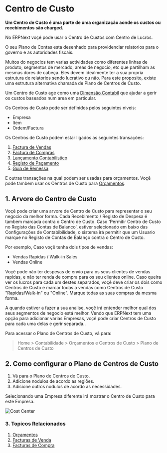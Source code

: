<!-- add-breadcrumbs -->
# Centro de Custo

**Um Centro de Custo é uma parte de uma organização aonde os custos ou recebimentos são charged.**

No ERPNext voçê pode usar o Centro de Custos com Centro de Lucros.

O seu Plano de Contas esta desenhado para providenciar relatorios para o governo e as autoridades fiscais.

Muitos do negocios tem varias actividades como diferentes linhas de produto, segmentos de mercado, areas de negocio, etc que partilham as mesmas dores de cabeça. Eles devem idealmente ter a sua propria estrutura de relatorios sendo lucrativo ou não. Para este proposito, existe uma estrutura alternativa chamada de Plano de Centros de Custo.

Um Centro de Custo age como uma [Dimensão Contabil](/docs/user/manual/pt/contabilidade/dimensao-contabil) que ajudar a gerir os custos baseados num area em particular.

Os Centros de Custo pode ser definidos pelos seguintes niveis:

* Empresa
* Item
* Ordem/Factura

Os Centros de Custo podem estar ligados as seguintes transações:

1. [Factura de Vendas](/docs/user/manual/pt/contabilidade/factura-vendas)
1. [Factura de Compras](/docs/user/manual/pt/contabilidade/factura-compras)
1. [Lançamento Contabilistico](/docs/user/manual/pt/contabilidade/lancamento-contabilistico)
1. [Registo de Pagamento](/docs/user/manual/pt/contabilidade/registo-pagamento)
1. [Guia de Remessa](/docs/user/manual/pt/stock/guia-remessa)

E outras transações na qual podem ser usadas para orçamentos. Voçê pode tambem usar os Centros de Custo para [Orçamentos](/docs/user/manual/pt/contabilidade/orçamento).

## 1. Arvore do Centro de Custo

Voçê pode criar uma arvore de Centro de Custo para representar o seu negocio da melhor forma. Cada Recebimento / Registo de Despesa é tambem marcada contra o Centro de Custo. Caso 'Permitir Centro de Custo no Registo das Contas de Balanco', estiver selecionado em baixo das Configurações de Contabibilidade, o sistema irá permitir que um Usuario marque no Registo de Contas de Balanço contra o Centro de Custo.

Por exemplo, Caso voçê tenha dois tipos de vendas:

 * Vendas Rapidas / Walk-in Sales
 * Vendas Online

Voçẽ pode não ter despesas de envio para os seus clientes de vendas rapidas, e não ter renda de compra para os seu clientes online. Caso queira ver os lucros para cada um destes separados, voçẽ deve criar os dois como Centros de Custo e marcar todas a vendas como Centros de Custo "Rapidas/Walk-in" ou "Online". Marque todas as suas compras da mesma forma.

A quando estiver a fazer a sua analise, voçê irá entender melhor qual dos seus segmentos de negocio está melhor. Vendo que ERPNext tem uma opção para adicionar varias Empresas, voçê pode criar Centros de Custo para cada uma delas e gerir separada..

Para acessar o Plano de Centros de Custo, vá para:
> Home > Contabilidade > Orçamentos e Centros de Custo > Plano de Centros de Custo

## 2. Como configurar o Plano de Centros de Custo
1. Vá para o Plano de Centros de Custo.
1. Adicione nodulos de acordo as regiões.
1. Adicione outros nodulos de acordo as necessidades.

Selecionando uma Empresa diferente irá mostrar o Centro de Custo para este Empresa.

<img class="screenshot" alt="Cost Center" src="{{docs_base_url}}/assets/img/accounts/chart-of-cost-center.png"> 

### 3. Topicos Relacionados
1. [Orçamentos](/docs/user/manual/pt/contabilidade/orcamento)
1. [Facturas de Venda](/docs/user/manual/pt/contabilidade/facturas-venda)
1. [Facturas de Compra](/docs/user/manual/pt/contabilidade/facturas-compra)
